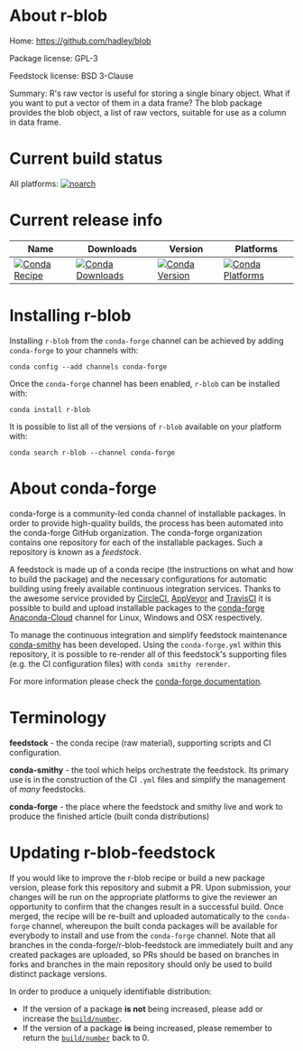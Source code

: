 About r-blob
============

Home: https://github.com/hadley/blob

Package license: GPL-3

Feedstock license: BSD 3-Clause

Summary: R's raw vector is useful for storing a single binary object. What if you want to put a vector of them in a data frame? The blob package provides the blob object, a list of raw vectors, suitable for use as a column in data frame.



Current build status
====================

All platforms:
[![noarch](https://img.shields.io/circleci/project/github/conda-forge/r-blob-feedstock/master.svg?label=noarch)](https://circleci.com/gh/conda-forge/r-blob-feedstock)

Current release info
====================

| Name | Downloads | Version | Platforms |
| --- | --- | --- | --- |
| [![Conda Recipe](https://img.shields.io/badge/recipe-r--blob-green.svg)](https://anaconda.org/conda-forge/r-blob) | [![Conda Downloads](https://img.shields.io/conda/dn/conda-forge/r-blob.svg)](https://anaconda.org/conda-forge/r-blob) | [![Conda Version](https://img.shields.io/conda/vn/conda-forge/r-blob.svg)](https://anaconda.org/conda-forge/r-blob) | [![Conda Platforms](https://img.shields.io/conda/pn/conda-forge/r-blob.svg)](https://anaconda.org/conda-forge/r-blob) |

Installing r-blob
=================

Installing `r-blob` from the `conda-forge` channel can be achieved by adding `conda-forge` to your channels with:

```
conda config --add channels conda-forge
```

Once the `conda-forge` channel has been enabled, `r-blob` can be installed with:

```
conda install r-blob
```

It is possible to list all of the versions of `r-blob` available on your platform with:

```
conda search r-blob --channel conda-forge
```


About conda-forge
=================

conda-forge is a community-led conda channel of installable packages.
In order to provide high-quality builds, the process has been automated into the
conda-forge GitHub organization. The conda-forge organization contains one repository
for each of the installable packages. Such a repository is known as a *feedstock*.

A feedstock is made up of a conda recipe (the instructions on what and how to build
the package) and the necessary configurations for automatic building using freely
available continuous integration services. Thanks to the awesome service provided by
[CircleCI](https://circleci.com/), [AppVeyor](https://www.appveyor.com/)
and [TravisCI](https://travis-ci.org/) it is possible to build and upload installable
packages to the [conda-forge](https://anaconda.org/conda-forge)
[Anaconda-Cloud](https://anaconda.org/) channel for Linux, Windows and OSX respectively.

To manage the continuous integration and simplify feedstock maintenance
[conda-smithy](https://github.com/conda-forge/conda-smithy) has been developed.
Using the ``conda-forge.yml`` within this repository, it is possible to re-render all of
this feedstock's supporting files (e.g. the CI configuration files) with ``conda smithy rerender``.

For more information please check the [conda-forge documentation](https://conda-forge.org/docs/).

Terminology
===========

**feedstock** - the conda recipe (raw material), supporting scripts and CI configuration.

**conda-smithy** - the tool which helps orchestrate the feedstock.
                   Its primary use is in the construction of the CI ``.yml`` files
                   and simplify the management of *many* feedstocks.

**conda-forge** - the place where the feedstock and smithy live and work to
                  produce the finished article (built conda distributions)


Updating r-blob-feedstock
=========================

If you would like to improve the r-blob recipe or build a new
package version, please fork this repository and submit a PR. Upon submission,
your changes will be run on the appropriate platforms to give the reviewer an
opportunity to confirm that the changes result in a successful build. Once
merged, the recipe will be re-built and uploaded automatically to the
`conda-forge` channel, whereupon the built conda packages will be available for
everybody to install and use from the `conda-forge` channel.
Note that all branches in the conda-forge/r-blob-feedstock are
immediately built and any created packages are uploaded, so PRs should be based
on branches in forks and branches in the main repository should only be used to
build distinct package versions.

In order to produce a uniquely identifiable distribution:
 * If the version of a package **is not** being increased, please add or increase
   the [``build/number``](https://conda.io/docs/user-guide/tasks/build-packages/define-metadata.html#build-number-and-string).
 * If the version of a package **is** being increased, please remember to return
   the [``build/number``](https://conda.io/docs/user-guide/tasks/build-packages/define-metadata.html#build-number-and-string)
   back to 0.
